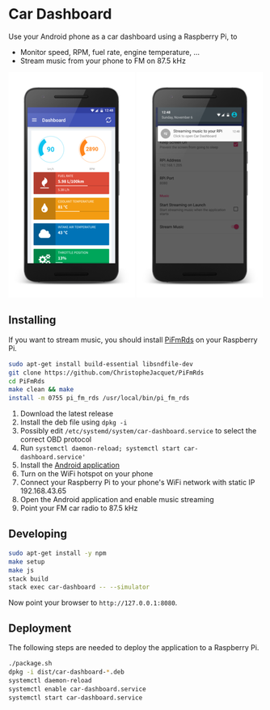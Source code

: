 Car Dashboard
=============

Use your Android phone as a car dashboard using a Raspberry Pi, to

 - Monitor speed, RPM, fuel rate, engine temperature, ...
 - Stream music from your phone to FM on 87.5 kHz

![screenshot of dashboard][dashboard] ![screenshot of streaming][streaming]

  [dashboard]: media/dashboard_250.png
  [streaming]: media/streaming_250.png

Installing
----------

If you want to stream music, you should install [PiFmRds](https://github.com/ChristopheJacquet/PiFmRds) on your Raspberry Pi.

```sh
sudo apt-get install build-essential libsndfile-dev
git clone https://github.com/ChristopheJacquet/PiFmRds
cd PiFmRds
make clean && make
install -m 0755 pi_fm_rds /usr/local/bin/pi_fm_rds
```

1. Download the latest release
2. Install the deb file using `dpkg -i`
3. Possibly edit `/etc/systemd/system/car-dashboard.service` to select the correct OBD protocol
4. Run `systemctl daemon-reload; systemctl start car-dashboard.service'`
5. Install the [Android application](https://github.com/hverr/car-dashboard-android)
6. Turn on the WiFi hotspot on your phone
7. Connect your Raspberry Pi to your phone's WiFi network with static IP 192.168.43.65
8. Open the Android application and enable music streaming
9. Point your FM car radio to 87.5 kHz

Developing
----------

```sh
sudo apt-get install -y npm
make setup
make js
stack build
stack exec car-dashboard -- --simulator
```

Now point your browser to `http://127.0.0.1:8080`.


Deployment
----------

The following steps are needed to deploy the application to a Raspberry Pi.

```sh
./package.sh
dpkg -i dist/car-dashboard-*.deb
systemctl daemon-reload
systemctl enable car-dashboard.service
systemctl start car-dashboard.service
```
